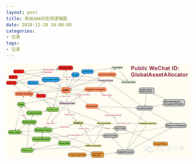 ```yaml
---
layout: post
title: 来自GAA的宏观逻辑图
date: 2018-12-28 10:00:00
categories:
- 记录
tags:
- 记录
---
```


<img src="/pictures/640.jpg" style="display:block;margin:auto"/>


